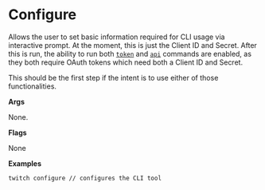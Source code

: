 # Configure

Allows the user to set basic information required for CLI usage via interactive prompt. At the moment, this is just the Client ID and Secret. After this is run, the ability to run both [`token`](token.md) and [`api`](api.md) commands are enabled, as they both require OAuth tokens which need both a Client ID and Secret.

This should be the first step if the intent is to use either of those functionalities.

**Args**

None.

**Flags**

None

**Examples**

```sh
twitch configure // configures the CLI tool
```